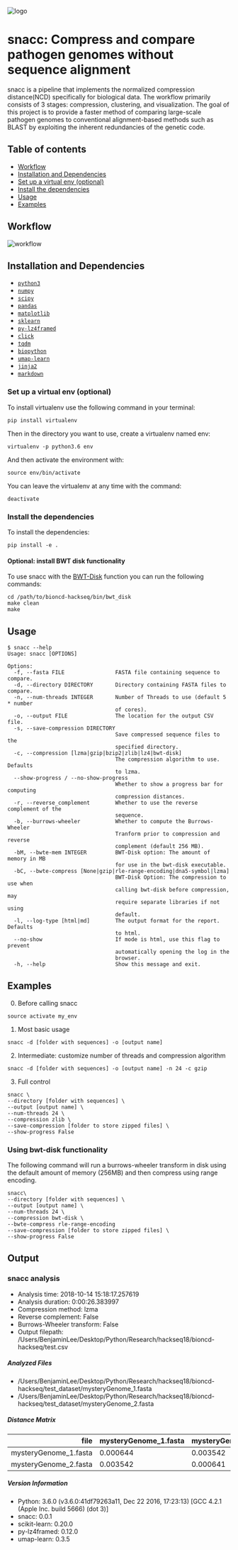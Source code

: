 ![logo](logo/snacc-header.jpg)
# snacc: Compress and compare pathogen genomes without sequence alignment
snacc is a pipeline that implements the normalized compression distance(NCD) specifically for biological data. The workflow primarily consists of 3 stages: compression, clustering, and visualization. The goal of this project is to provide a faster method of comparing large-scale pathogen genomes to conventional alignment-based methods such as BLAST by exploiting the inherent redundancies of the genetic code.

## Table of contents
- [Workflow](#workflow)
- [Installation and Dependencies](#installation-and-dependencies)
- [Set up a virtual env (optional)](#set-up-a-virtual-env-optional)
- [Install the dependencies](#install-the-dependencies)
- [Usage](#usage)
- [Examples](#examples)


## Workflow
![workflow](logo/workflow-graphic.jpg)

## Installation and Dependencies

- [`python3`](https://python.org)
- [`numpy`](https://numpy.org)
- [`scipy`](https://scipy.org)
- [`pandas`](https://pandas.pydata.org)
- [`matplotlib`](https://matplotlib.org)
- [`sklearn`](http://scikit-learn.org/stable/)
- [`py-lz4framed`](https://github.com/Iotic-Labs/py-lz4framed)
- [`click`](https://click.palletsprojects.com/en/7.x/)
- [`tqdm`](https://pypi.org/project/tqdm/)
- [`biopython`](https://biopython.org/)
- [`umap-learn`](https://github.com/lmcinnes/umap)
- [`jinja2`](http://jinja.pocoo.org/docs/2.10/)
- [`markdown`](https://github.com/Python-Markdown/markdown)

### Set up a virtual env (optional)
To install virtualenv use the following command in your terminal:

    pip install virtualenv

Then in the directory you want to use, create a virtualenv named env:

    virtualenv -p python3.6 env

And then activate the environment with:

    source env/bin/activate

You can leave the virtualenv at any time with the command:

    deactivate

### Install the dependencies

To install the dependencies:

    pip install -e .

#### Optional: install BWT disk functionality
To use snacc with the [BWT-Disk](https://people.unipmn.it/manzini/bwtdisk/) function you can run the following commands:
```
cd /path/to/bioncd-hackseq/bin/bwt_disk
make clean
make
```

## Usage
```
$ snacc --help
Usage: snacc [OPTIONS]

Options:
  -f, --fasta FILE                FASTA file containing sequence to compare.
  -d, --directory DIRECTORY       Directory containing FASTA files to compare.
  -n, --num-threads INTEGER       Number of Threads to use (default 5 * number
                                  of cores).
  -o, --output FILE               The location for the output CSV file.
  -s, --save-compression DIRECTORY
                                  Save compressed sequence files to the
                                  specified directory.
  -c, --compression [lzma|gzip|bzip2|zlib|lz4|bwt-disk]
                                  The compression algorithm to use. Defaults
                                  to lzma.
  --show-progress / --no-show-progress
                                  Whether to show a progress bar for computing
                                  compression distances.
  -r, --reverse_complement        Whether to use the reverse complement of the
                                  sequence.
  -b, --burrows-wheeler           Whether to compute the Burrows-Wheeler
                                  Tranform prior to compression and reverse
                                  complement (default 256 MB).
  -bM, --bwte-mem INTEGER         BWT-Disk option: The amount of memory in MB
                                  for use in the bwt-disk executable.
  -bC, --bwte-compress [None|gzip|rle-range-encoding|dna5-symbol|lzma]
                                  BWT-Disk Option: The compression to use when
                                  calling bwt-disk before compression, may
                                  require separate libraries if not using
                                  default.
  -l, --log-type [html|md]        The output format for the report. Defaults
                                  to html.
  --no-show                       If mode is html, use this flag to prevent
                                  automatically opening the log in the
                                  browser.
  -h, --help                      Show this message and exit.
```

## Examples

0) Before calling snacc
```
source activate my_env
```
1) Most basic usage
```
snacc -d [folder with sequences] -o [output name]
```
2) Intermediate: customize number of threads and compression algorithm
```
snacc -d [folder with sequences] -o [output name] -n 24 -c gzip
```
3) Full control
```
snacc \
--directory [folder with sequences] \
--output [output name] \
--num-threads 24 \
--compression zlib \
--save-compression [folder to store zipped files] \
--show-progress False
```

### Using bwt-disk functionality
The following command will run a burrows-wheeler transform in disk using the default amount of memory (256MB) and then compress using range encoding.
```
snacc\
--directory [folder with sequences] \
--output [output name] \
--num-threads 24 \
--compression bwt-disk \
--bwte-compress rle-range-encoding
--save-compression [folder to store zipped files] \
--show-progress False
```

## Output
### snacc analysis
* Analysis time: 2018-10-14 15:18:17.257619
* Analysis duration: 0:00:26.383997
* Compression method: lzma
* Reverse complement: False
* Burrows-Wheeler transform: False
* Output filepath: /Users/BenjaminLee/Desktop/Python/Research/hackseq18/bioncd-hackseq/test.csv

##### Analyzed Files
* /Users/BenjaminLee/Desktop/Python/Research/hackseq18/bioncd-hackseq/test_dataset/mysteryGenome_1.fasta
* /Users/BenjaminLee/Desktop/Python/Research/hackseq18/bioncd-hackseq/test_dataset/mysteryGenome_2.fasta


##### Distance Matrix
<table>
  <thead>
    <tr style="text-align: right;">
      <th>file</th>
      <th>mysteryGenome_1.fasta</th>
      <th>mysteryGenome_2.fasta</th>
    </tr>
  </thead>
  <tbody>
    <tr>
      <td>mysteryGenome_1.fasta</td>
      <td>0.000644</td>
      <td>0.003542</td>
    </tr>
    <tr>
      <td>mysteryGenome_2.fasta</td>
      <td>0.003542</td>
      <td>0.000641</td>
    </tr>
  </tbody>
</table>

##### Version Information
* Python: 3.6.0 (v3.6.0:41df79263a11, Dec 22 2016, 17:23:13) [GCC 4.2.1 (Apple Inc. build 5666) (dot 3)]
* snacc: 0.0.1
* scikit-learn: 0.20.0
* py-lz4framed: 0.12.0
* umap-learn: 0.3.5
